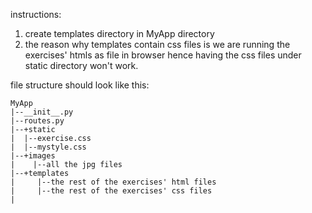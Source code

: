instructions:
1. create templates directory in MyApp directory
2. the reason why templates contain css files is we are running the exercises' htmls as file in browser hence having the css files under static directory won't work.

file structure should look like this:

```
MyApp
|--__init__.py
|--routes.py
|--+static
|  |--exercise.css
|  |--mystyle.css
|--+images
|    |--all the jpg files
|--+templates
|     |--the rest of the exercises' html files
|     |--the rest of the exercises' css files
|
```
